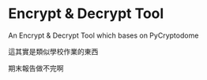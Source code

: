 # Encrypt & Decrypt Tool

An Encrypt & Decrypt Tool which bases on PyCryptodome


這其實是類似學校作業的東西

期末報告做不完啊
